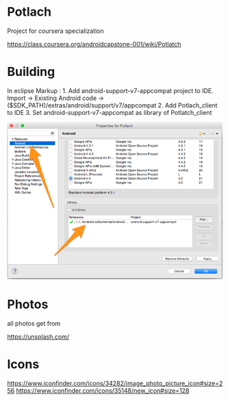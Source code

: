 Potlach
=======

Project for coursera specialization

https://class.coursera.org/androidcapstone-001/wiki/Potlatch


Building
=======

In eclipse 
 Markup : 1. Add android-support-v7-appcompat project to IDE. Import -> Existing Android code -> ($SDK_PATH)/extras/android/support/v7/appcompat
		2. Add Potlach_client to IDE
		3. Set android-support-v7-appcompat as library of Potlatch_client

![Alt text](./photo.png?raw=true)

Photos
=======

all photos get from

https://unsplash.com/


Icons
=======

https://www.iconfinder.com/icons/34282/image_photo_picture_icon#size=256
https://www.iconfinder.com/icons/35148/new_icon#size=128